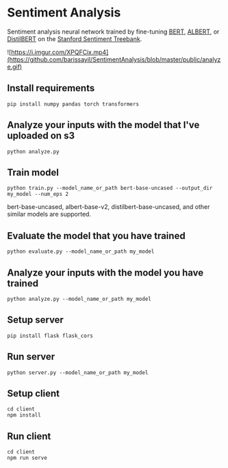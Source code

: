 # Sentiment Analysis

Sentiment analysis neural network trained by fine-tuning [BERT](https://arxiv.org/pdf/1810.04805.pdf), [ALBERT](https://arxiv.org/pdf/1909.11942.pdf), or [DistilBERT](https://arxiv.org/pdf/1910.01108.pdf) on the [Stanford Sentiment Treebank](https://nlp.stanford.edu/sentiment/).

![https://i.imgur.com/XPQFCix.mp4](https://github.com/barissayil/SentimentAnalysis/blob/master/public/analyze.gif)

## Install requirements
```
pip install numpy pandas torch transformers
```

## Analyze your inputs with the model that I've uploaded on s3
```
python analyze.py
```

## Train model
```
python train.py --model_name_or_path bert-base-uncased --output_dir my_model --num_eps 2
```
bert-base-uncased, albert-base-v2, distilbert-base-uncased, and other similar models are supported.

## Evaluate the model that you have trained
```
python evaluate.py --model_name_or_path my_model
```

## Analyze your inputs with the model you have trained
```
python analyze.py --model_name_or_path my_model
```

## Setup server
```
pip install flask flask_cors
```

## Run server
```
python server.py --model_name_or_path my_model
```

## Setup client
```
cd client
npm install
```

## Run client
```
cd client
npm run serve
```
